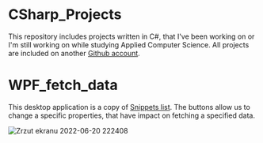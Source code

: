 # CSharp_Projects
This repository includes projects written in C#, that I've been working on or I'm still working on while studying Applied Computer Science. All projects are included on another <a href="https://github.com/SebOra-WSEI">Github account</a>.


# WPF_fetch_data
This desktop application  is a copy of <a href="https://dirask.com/snippets">Snippets list</a>. The buttons allow us to change a specific properties, that have impact on fetching a specified data.

![Zrzut ekranu 2022-06-20 222408](https://user-images.githubusercontent.com/81427498/174677200-99181dc4-f4b9-4a52-ae70-1af840a0f75a.jpg)

